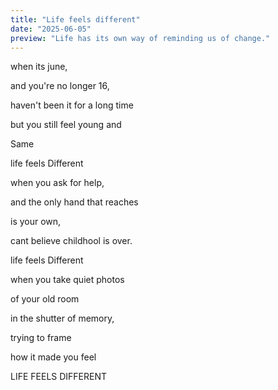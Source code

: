 ```yaml
---
title: "Life feels different"
date: "2025-06-05"
preview: "Life has its own way of reminding us of change."
---
```


when its june, 

and you're no longer 16,

haven't been it for a long time

 but you still feel young and 

Same

life feels Different

when you ask for help, 

and the only hand that reaches

is your own,

cant believe childhool is over.

life feels Different

when you take quiet photos

of your old room

 in the shutter of memory, 

trying to frame

how it made you feel

LIFE FEELS DIFFERENT